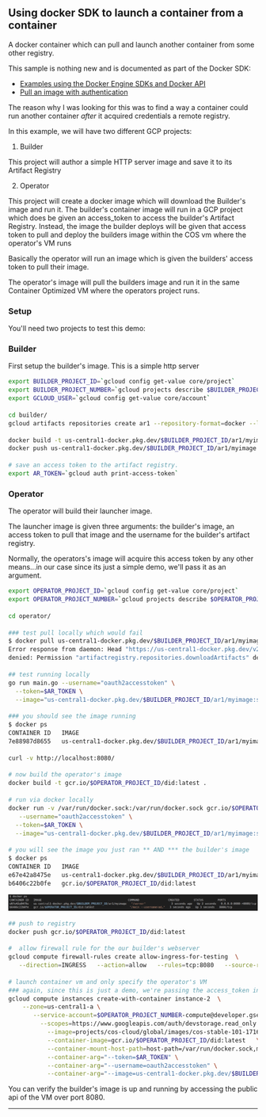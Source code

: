 
## Using docker SDK to launch a container from a container

A docker container which can pull and launch another container from some other registry.

This sample is nothing new and is documented as part of the Docker SDK:

- [Examples using the Docker Engine SDKs and Docker API](https://docs.docker.com/engine/api/sdk/examples/)
- [Pull an image with authentication](https://docs.docker.com/engine/api/sdk/examples/#pull-an-image-with-authentication)

The reason why I was looking for this  was to find a way a container could run another container _after_ it acquired credentials a remote registry.

In this example, we will have two different GCP projects:

1. Builder

  This project will author a simple HTTP server image and save it to its Artifact Registry

2. Operator
  
  This project will create a  docker image which will download the Builder's image and run it.   The builder's container image will run in a GCP project which does be given an access_token to access the builder's Artifact Registry. 
  Instead, the image the builder deploys will be given that access token to pull and deploy the builders image within the COS vm where the operator's VM runs


Basically the operator will run an image which is given the builders' access token to pull their image. 

The operator's image will pull the builders image and run it in the same Container Optimized VM where the operators project runs.

### Setup

You'll need two projects to test this demo:

### Builder

First setup the builder's image.  This is a simple http server

```bash
export BUILDER_PROJECT_ID=`gcloud config get-value core/project`
export BUILDER_PROJECT_NUMBER=`gcloud projects describe $BUILDER_PROJECT_ID --format='value(projectNumber)'`
export GCLOUD_USER=`gcloud config get-value core/account`

cd builder/
gcloud artifacts repositories create ar1 --repository-format=docker --location=us-central1

docker build -t us-central1-docker.pkg.dev/$BUILDER_PROJECT_ID/ar1/myimage:server .
docker push us-central1-docker.pkg.dev/$BUILDER_PROJECT_ID/ar1/myimage:server

# save an access token to the artifact registry.
export AR_TOKEN=`gcloud auth print-access-token`
```

### Operator 

The operator will build their launcher image.  

The launcher image is given three arguments:  the builder's image, an access token to pull that image and the username for the builder's artifact registry.

Normally, the operators's image will acquire this access token by any other means...in our case since its just a simple demo, we'll pass it as an argument.

```bash
export OPERATOR_PROJECT_ID=`gcloud config get-value core/project`
export OPERATOR_PROJECT_NUMBER=`gcloud projects describe $OPERATOR_PROJECT_ID --format='value(projectNumber)'`

cd operator/

### test pull locally which would fail
$ docker pull us-central1-docker.pkg.dev/$BUILDER_PROJECT_ID/ar1/myimage:server
Error response from daemon: Head "https://us-central1-docker.pkg.dev/v2/$BUILDER_PROJECT_ID/ar1/myimage/manifests/server": 
denied: Permission "artifactregistry.repositories.downloadArtifacts" denied on resource "projects/$BUILDER_PROJECT_ID/locations/us-central1/repositories/ar1" (or it may not exist)

## test running locally
go run main.go --username="oauth2accesstoken" \
  --token=$AR_TOKEN \
  --image="us-central1-docker.pkg.dev/$BUILDER_PROJECT_ID/ar1/myimage:server"

### you should see the image running
$ docker ps
CONTAINER ID   IMAGE                                                      COMMAND     CREATED         STATUS         PORTS                    NAMES
7e88987d8655   us-central1-docker.pkg.dev/$BUILDER_PROJECT_ID/ar1/myimage   "/server"   3 seconds ago   Up 2 seconds   0.0.0.0:8080->8080/tcp   thirsty_moser

curl -v http://localhost:8080/

# now build the operator's image
docker build -t gcr.io/$OPERATOR_PROJECT_ID/did:latest .

# run via docker locally
docker run -v /var/run/docker.sock:/var/run/docker.sock gcr.io/$OPERATOR_PROJECT_ID/did:latest \
   --username="oauth2accesstoken" \
  --token=$AR_TOKEN \
  --image="us-central1-docker.pkg.dev/$BUILDER_PROJECT_ID/ar1/myimage:server"

# you will see the image you just ran ** AND *** the builder's image
$ docker ps
CONTAINER ID   IMAGE                                                      COMMAND                  CREATED         STATUS         PORTS                    NAMES
e67e42a8475e   us-central1-docker.pkg.dev/$BUILDER_PROJECT_ID/ar1/myimage   "/server"                3 seconds ago   Up 2 seconds   0.0.0.0:8080->8080/tcp   condescending_bohr5
b6406c22b0fe   gcr.io/$OPERATOR_PROJECT_ID/did:latest                      "/main --username=ad…"   3 seconds ago   Up 3 seconds   8080/tcp                 quirky_lederberg
```

![images/launcher.png](images/launcher.png)


```bash
## push to registry
docker push gcr.io/$OPERATOR_PROJECT_ID/did:latest

#  allow firewall rule for the our builder's webserver
gcloud compute firewall-rules create allow-ingress-for-testing  \
   --direction=INGRESS   --action=allow   --rules=tcp:8080   --source-ranges=0.0.0.0/0

# launch container vm and only specify the operator's VM
### again, since this is just a demo, we're passing the access_token in as an argument
gcloud compute instances create-with-container instance-2  \
    --zone=us-central1-a \
       --service-account=$OPERATOR_PROJECT_NUMBER-compute@developer.gserviceaccount.com  \
         --scopes=https://www.googleapis.com/auth/devstorage.read_only  \
           --image=projects/cos-cloud/global/images/cos-stable-101-17162-40-13 \
           --container-image=gcr.io/$OPERATOR_PROJECT_ID/did:latest   \
           --container-mount-host-path=host-path=/var/run/docker.sock,mode=rw,mount-path=/var/run/docker.sock \
           --container-arg="--token=$AR_TOKEN" \
           --container-arg="--username=oauth2accesstoken" \
           --container-arg="--image=us-central1-docker.pkg.dev/$BUILDER_PROJECT_ID/ar1/myimage:server"

```

You can verify the builder's image is up and running by accessing the public api of the VM over port 8080.


---


